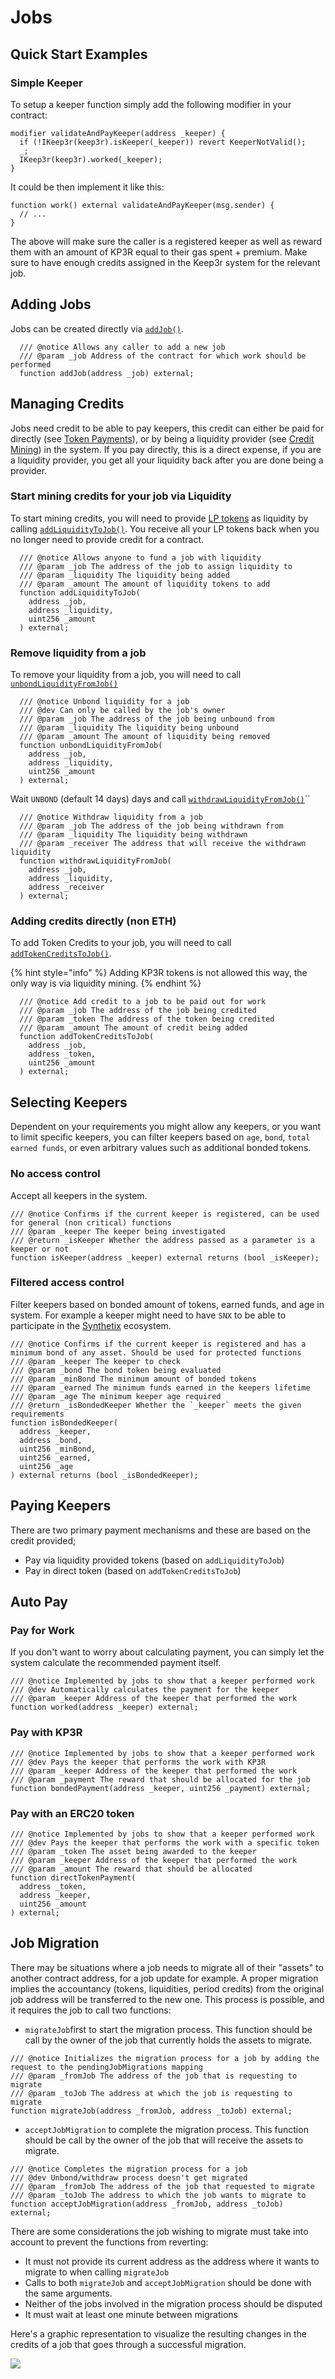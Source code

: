# Jobs

## Quick Start Examples

### Simple Keeper

To setup a keeper function simply add the following modifier in your contract:

```solidity
modifier validateAndPayKeeper(address _keeper) {
  if (!IKeep3r(keep3r).isKeeper(_keeper)) revert KeeperNotValid();
  _;
  IKeep3r(keep3r).worked(_keeper);
}
```

It could be then implement it like this:

```solidity
function work() external validateAndPayKeeper(msg.sender) {
  // ...
}
```

The above will make sure the caller is a registered keeper as well as reward them with an amount of KP3R equal to their gas spent + premium. Make sure to have enough credits assigned in the Keep3r system for the relevant job.

## Adding Jobs

Jobs can be created directly via [`addJob()`](https://github.com/defi-wonderland/keep3r-v2-public/blob/public/contracts/peripherals/jobs/Keep3rJobManager.sol).

```solidity
  /// @notice Allows any caller to add a new job
  /// @param _job Address of the contract for which work should be performed
  function addJob(address _job) external;
```

## Managing Credits

Jobs need credit to be able to pay keepers, this credit can either be paid for directly \(see [Token Payments](../tokenomics/job-payment-mechanisms/token-payments.md)\), or by being a liquidity provider \(see [Credit Mining](../tokenomics/job-payment-mechanisms/credit-mining.md)\) in the system. If you pay directly, this is a direct expense, if you are a liquidity provider, you get all your liquidity back after you are done being a provider.

### Start mining credits for your job via Liquidity

To start mining credits, you will need to provide [LP tokens](../tokenomics/keep3r-liquidity-pools.md) as liquidity by calling [`addLiquidityToJob()`](https://github.com/defi-wonderland/keep3r-v2-public/blob/public/contracts/interfaces/peripherals/IKeep3rJobs.sol). You receive all your LP tokens back when you no longer need to provide credit for a contract.

```solidity
  /// @notice Allows anyone to fund a job with liquidity
  /// @param _job The address of the job to assign liquidity to
  /// @param _liquidity The liquidity being added
  /// @param _amount The amount of liquidity tokens to add
  function addLiquidityToJob(
    address _job,
    address _liquidity,
    uint256 _amount
  ) external;
```

### Remove liquidity from a job

To remove your liquidity from a job, you will need to call [`unbondLiquidityFromJob()`](https://github.com/defi-wonderland/keep3r-v2-public/blob/public/contracts/interfaces/peripherals/IKeep3rJobs.sol)

```solidity
  /// @notice Unbond liquidity for a job
  /// @dev Can only be called by the job's owner
  /// @param _job The address of the job being unbound from
  /// @param _liquidity The liquidity being unbound
  /// @param _amount The amount of liquidity being removed
  function unbondLiquidityFromJob(
    address _job,
    address _liquidity,
    uint256 _amount
  ) external;
```

Wait `UNBOND` \(default 14 days\) days and call [`withdrawLiquidityFromJob()`](https://github.com/defi-wonderland/keep3r-v2-public/blob/public/contracts/interfaces/peripherals/IKeep3rJobs.sol)\`\`

```solidity
  /// @notice Withdraw liquidity from a job
  /// @param _job The address of the job being withdrawn from
  /// @param _liquidity The liquidity being withdrawn
  /// @param _receiver The address that will receive the withdrawn liquidity
  function withdrawLiquidityFromJob(
    address _job,
    address _liquidity,
    address _receiver
  ) external;
```

### Adding credits directly \(non ETH\)

To add Token Credits to your job, you will need to call [`addTokenCreditsToJob()`](https://github.com/defi-wonderland/keep3r-v2-public/blob/public/contracts/interfaces/peripherals/IKeep3rJobs.sol).

{% hint style="info" %}
Adding KP3R tokens is not allowed this way, the only way is via liquidity mining.
{% endhint %}

```solidity
  /// @notice Add credit to a job to be paid out for work
  /// @param _job The address of the job being credited
  /// @param _token The address of the token being credited
  /// @param _amount The amount of credit being added
  function addTokenCreditsToJob(
    address _job,
    address _token,
    uint256 _amount
  ) external;
```

## Selecting Keepers

Dependent on your requirements you might allow any keepers, or you want to limit specific keepers, you can filter keepers based on `age`, `bond`, `total earned funds`, or even arbitrary values such as additional bonded tokens.

### No access control

Accept all keepers in the system.

```solidity
/// @notice Confirms if the current keeper is registered, can be used for general (non critical) functions
/// @param _keeper The keeper being investigated
/// @return _isKeeper Whether the address passed as a parameter is a keeper or not
function isKeeper(address _keeper) external returns (bool _isKeeper);
```

### Filtered access control

Filter keepers based on bonded amount of tokens, earned funds, and age in system. For example a keeper might need to have `SNX` to be able to participate in the [Synthetix](https://synthetix.io/) ecosystem.

```solidity
/// @notice Confirms if the current keeper is registered and has a minimum bond of any asset. Should be used for protected functions
/// @param _keeper The keeper to check
/// @param _bond The bond token being evaluated
/// @param _minBond The minimum amount of bonded tokens
/// @param _earned The minimum funds earned in the keepers lifetime
/// @param _age The minimum keeper age required
/// @return _isBondedKeeper Whether the `_keeper` meets the given requirements
function isBondedKeeper(
  address _keeper,
  address _bond,
  uint256 _minBond,
  uint256 _earned,
  uint256 _age
) external returns (bool _isBondedKeeper);
```

## Paying Keepers

There are two primary payment mechanisms and these are based on the credit provided;

* Pay via liquidity provided tokens \(based on `addLiquidityToJob`\)
* Pay in direct token \(based on `addTokenCreditsToJob`\)

## Auto Pay

### Pay for Work

If you don't want to worry about calculating payment, you can simply let the system calculate the recommended payment itself.

```solidity
/// @notice Implemented by jobs to show that a keeper performed work
/// @dev Automatically calculates the payment for the keeper
/// @param _keeper Address of the keeper that performed the work
function worked(address _keeper) external;
```

### Pay with KP3R

```solidity
/// @notice Implemented by jobs to show that a keeper performed work
/// @dev Pays the keeper that performs the work with KP3R
/// @param _keeper Address of the keeper that performed the work
/// @param _payment The reward that should be allocated for the job
function bondedPayment(address _keeper, uint256 _payment) external;
```

### Pay with an ERC20 token

```solidity
/// @notice Implemented by jobs to show that a keeper performed work
/// @dev Pays the keeper that performs the work with a specific token
/// @param _token The asset being awarded to the keeper
/// @param _keeper Address of the keeper that performed the work
/// @param _amount The reward that should be allocated
function directTokenPayment(
  address _token,
  address _keeper,
  uint256 _amount
) external;
```

## Job Migration

There may be situations where a job needs to migrate all of their "assets" to another contract address, for a job update for example. A proper migration implies the accountancy \(tokens, liquidities, period credits\) from the original job address will be transferred to the new one. This process is possible, and it requires the job to call two functions:

* `migrateJob`first to start the migration process. This function should be call by the owner of the job that currently holds the assets to migrate.

```solidity
/// @notice Initializes the migration process for a job by adding the request to the pendingJobMigrations mapping
/// @param _fromJob The address of the job that is requesting to migrate
/// @param _toJob The address at which the job is requesting to migrate
function migrateJob(address _fromJob, address _toJob) external;
```

* `acceptJobMigration` to complete the migration process. This function should be call by the owner of the job that will receive the assets to migrate.

```solidity
/// @notice Completes the migration process for a job
/// @dev Unbond/withdraw process doesn't get migrated
/// @param _fromJob The address of the job that requested to migrate
/// @param _toJob The address to which the job wants to migrate to
function acceptJobMigration(address _fromJob, address _toJob) external;
```

There are some considerations the job wishing to migrate must take into account to prevent the functions from reverting:

* It must not provide its current address as the address where it wants to migrate to when calling `migrateJob`
* Calls to both `migrateJob` and `acceptJobMigration` should be done with the same arguments. 
* Neither of the jobs involved in the migration process should be disputed
* It must wait at least one minute between migrations

Here's a graphic representation to visualize the resulting changes in the credits of a job that goes through a successful migration.

![](../.gitbook/assets/jobmigration.png)
